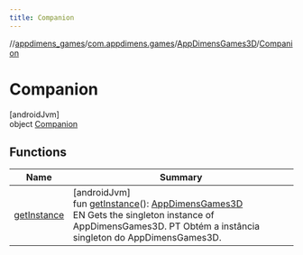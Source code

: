 ```yaml
---
title: Companion
---
```

//[appdimens_games](../../../../index.html)/[com.appdimens.games](../../index.html)/[AppDimensGames3D](../index.html)/[Companion](index.html)



# Companion



[androidJvm]\
object [Companion](index.html)



## Functions


| Name | Summary |
|---|---|
| [getInstance](get-instance.html) | [androidJvm]<br>fun [getInstance](get-instance.html)(): [AppDimensGames3D](../index.html)<br>EN Gets the singleton instance of AppDimensGames3D. PT Obtém a instância singleton do AppDimensGames3D. |
